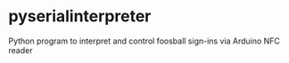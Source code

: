pyserialinterpreter
===================

Python program to interpret and control foosball sign-ins via Arduino NFC reader
